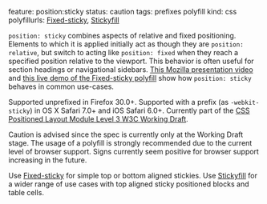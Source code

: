 feature: position:sticky
status: caution
tags: prefixes polyfill
kind: css
polyfillurls: [Fixed-sticky](https://github.com/filamentgroup/fixed-sticky), [Stickyfill](https://github.com/wilddeer/stickyfill)

`position: sticky` combines aspects of relative and fixed positioning. Elements to which it is applied initially act as though they are `position: relative`, but switch to acting like `position: fixed` when they reach a specified position relative to the viewport. This behavior is often useful for section headings or navigational sidebars. [This Mozilla presentation video](https://air.mozilla.org/intern-presentation-ford/) and [this live demo of the Fixed-sticky polyfill](http://filamentgroup.github.io/fixed-sticky/demos/demo.html) show how `position: sticky` behaves in common use-cases.

Supported unprefixed in Firefox 30.0+. Supported with a prefix (as `-webkit-sticky`) in OS X Safari 7.0+ and iOS Safari 6.0+. Currently part of the [CSS Positioned Layout Module Level 3 W3C Working Draft](http://dev.w3.org/csswg/css-position-3/).

Caution is advised since the spec is currently only at the Working Draft stage. The usage of a polyfill is strongly recommended due to the current level of browser support. Signs currently seem positive for browser support increasing in the future.

Use [Fixed-sticky](https://github.com/filamentgroup/fixed-sticky) for simple top or bottom aligned stickies. Use [Stickyfill](https://github.com/wilddeer/stickyfill) for a wider range of use cases with top aligned sticky positioned blocks and table cells.
